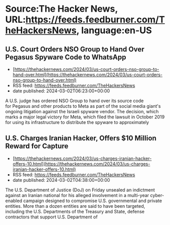 # Source:The Hacker News, URL:https://feeds.feedburner.com/TheHackersNews, language:en-US

## U.S. Court Orders NSO Group to Hand Over Pegasus Spyware Code to WhatsApp
 - [https://thehackernews.com/2024/03/us-court-orders-nso-group-to-hand-over.html](https://thehackernews.com/2024/03/us-court-orders-nso-group-to-hand-over.html)
 - RSS feed: https://feeds.feedburner.com/TheHackersNews
 - date published: 2024-03-02T06:23:00+00:00

A U.S. judge has ordered NSO Group to hand over its source code for&nbsp;Pegasus&nbsp;and other products to Meta as part of the social media giant's ongoing litigation against the Israeli spyware vendor.
The&nbsp;decision, which marks a major legal victory for Meta, which&nbsp;filed the lawsuit&nbsp;in October 2019 for using its infrastructure to&nbsp;distribute the spyware&nbsp;to approximately

## U.S. Charges Iranian Hacker, Offers $10 Million Reward for Capture
 - [https://thehackernews.com/2024/03/us-charges-iranian-hacker-offers-10.html](https://thehackernews.com/2024/03/us-charges-iranian-hacker-offers-10.html)
 - RSS feed: https://feeds.feedburner.com/TheHackersNews
 - date published: 2024-03-02T04:38:00+00:00

The U.S. Department of Justice (DoJ) on Friday unsealed an indictment against an Iranian national for his alleged involvement in a multi-year cyber-enabled campaign designed to compromise U.S. governmental and private entities.
More than a dozen entities are said to have been targeted, including the U.S. Departments of the Treasury and State, defense contractors that support U.S. Department of

